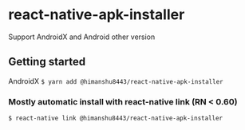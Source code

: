 # react-native-apk-installer

Support AndroidX and Android other version

## Getting started

AndroidX `$ yarn add @himanshu8443/react-native-apk-installer`

### Mostly automatic install with react-native link (RN < 0.60)

`$ react-native link @himanshu8443/react-native-apk-installer`
